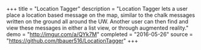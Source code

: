 +++
title = "Location Tagger"
description = "Location Tagger lets a user place a location based message on the map, similar to the chalk messages written on the ground all around the UW. Another user can then find and view these messages in either a list view, or through augmented reality."
demo = "http://imgur.com/a/QYk7M"
completed = "2016-05-26"
source = "https://github.com/tbauer516/LocationTagger"
+++